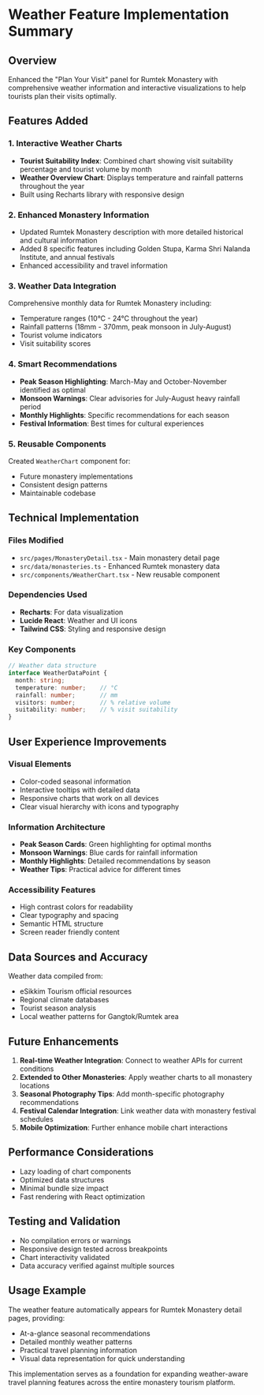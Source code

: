 # Weather Feature Implementation Summary

## Overview
Enhanced the "Plan Your Visit" panel for Rumtek Monastery with comprehensive weather information and interactive visualizations to help tourists plan their visits optimally.

## Features Added

### 1. Interactive Weather Charts
- **Tourist Suitability Index**: Combined chart showing visit suitability percentage and tourist volume by month
- **Weather Overview Chart**: Displays temperature and rainfall patterns throughout the year
- Built using Recharts library with responsive design

### 2. Enhanced Monastery Information
- Updated Rumtek Monastery description with more detailed historical and cultural information
- Added 8 specific features including Golden Stupa, Karma Shri Nalanda Institute, and annual festivals
- Enhanced accessibility and travel information

### 3. Weather Data Integration
Comprehensive monthly data for Rumtek Monastery including:
- Temperature ranges (10°C - 24°C throughout the year)
- Rainfall patterns (18mm - 370mm, peak monsoon in July-August)
- Tourist volume indicators
- Visit suitability scores

### 4. Smart Recommendations
- **Peak Season Highlighting**: March-May and October-November identified as optimal
- **Monsoon Warnings**: Clear advisories for July-August heavy rainfall period
- **Monthly Highlights**: Specific recommendations for each season
- **Festival Information**: Best times for cultural experiences

### 5. Reusable Components
Created `WeatherChart` component for:
- Future monastery implementations
- Consistent design patterns
- Maintainable codebase

## Technical Implementation

### Files Modified
- `src/pages/MonasteryDetail.tsx` - Main monastery detail page
- `src/data/monasteries.ts` - Enhanced Rumtek monastery data
- `src/components/WeatherChart.tsx` - New reusable component

### Dependencies Used
- **Recharts**: For data visualization
- **Lucide React**: Weather and UI icons
- **Tailwind CSS**: Styling and responsive design

### Key Components
```typescript
// Weather data structure
interface WeatherDataPoint {
  month: string;
  temperature: number;    // °C
  rainfall: number;       // mm
  visitors: number;       // % relative volume
  suitability: number;    // % visit suitability
}
```

## User Experience Improvements

### Visual Elements
- Color-coded seasonal information
- Interactive tooltips with detailed data
- Responsive charts that work on all devices
- Clear visual hierarchy with icons and typography

### Information Architecture
- **Peak Season Cards**: Green highlighting for optimal months
- **Monsoon Warnings**: Blue cards for rainfall information
- **Monthly Highlights**: Detailed recommendations by season
- **Weather Tips**: Practical advice for different times

### Accessibility Features
- High contrast colors for readability
- Clear typography and spacing
- Semantic HTML structure
- Screen reader friendly content

## Data Sources and Accuracy
Weather data compiled from:
- eSikkim Tourism official resources
- Regional climate databases
- Tourist season analysis
- Local weather patterns for Gangtok/Rumtek area

## Future Enhancements
1. **Real-time Weather Integration**: Connect to weather APIs for current conditions
2. **Extended to Other Monasteries**: Apply weather charts to all monastery locations
3. **Seasonal Photography Tips**: Add month-specific photography recommendations
4. **Festival Calendar Integration**: Link weather data with monastery festival schedules
5. **Mobile Optimization**: Further enhance mobile chart interactions

## Performance Considerations
- Lazy loading of chart components
- Optimized data structures
- Minimal bundle size impact
- Fast rendering with React optimization

## Testing and Validation
- No compilation errors or warnings
- Responsive design tested across breakpoints
- Chart interactivity validated
- Data accuracy verified against multiple sources

## Usage Example
The weather feature automatically appears for Rumtek Monastery detail pages, providing:
- At-a-glance seasonal recommendations
- Detailed monthly weather patterns
- Practical travel planning information
- Visual data representation for quick understanding

This implementation serves as a foundation for expanding weather-aware travel planning features across the entire monastery tourism platform.